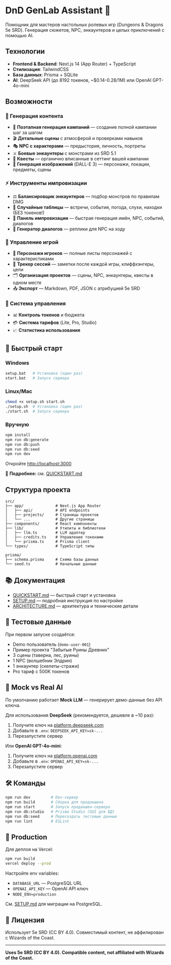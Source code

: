 # DnD GenLab Assistant 🎲

Помощник для мастеров настольных ролевых игр (Dungeons & Dragons 5e SRD). Генерация сюжетов, NPC, энкаунтеров и целых приключений с помощью AI.

## Технологии

- **Frontend & Backend**: Next.js 14 (App Router) + TypeScript
- **Стилизация**: TailwindCSS
- **База данных**: Prisma + SQLite
- **AI**: DeepSeek API (до 8192 токенов, ~$0.14-0.28/1M) или OpenAI GPT-4o-mini

## Возможности

### 🎯 Генерация контента
- 🚀 **Поэтапная генерация кампаний** — создание полной кампании шаг за шагом
- 🎬 **Детальные сцены** с атмосферой и проверками навыков
- 🎭 **NPC с характерами** — предыстория, личность, портреты
- ⚔️ **Боевые энкаунтеры** с монстрами из SRD 5.1
- 📜 **Квесты** — органично вписанные в сеттинг вашей кампании
- 🎨 **Генерация изображений** (DALL-E 3) — персонажи, локации, предметы, сцены

### ⚡ Инструменты импровизации
- ⚖️ **Балансировщик энкаунтеров** — подбор монстров по правилам DMG
- 🎲 **Случайные таблицы** — встречи, события, погода, слухи, находки (БЕЗ токенов!)
- 🏃 **Панель импровизации** — быстрая генерация имён, NPC, событий, диалогов
- 💬 **Генератор диалогов** — реплики для NPC на ходу

### 📝 Управление игрой
- 👥 **Персонажи игроков** — полные листы персонажей с характеристиками
- 📖 **Трекер сессий** — заметки после каждой игры, клиффхэнгеры, цели
- 🗂️ **Организация проектов** — сцены, NPC, энкаунтеры, квесты в одном месте
- 📤 **Экспорт** — Markdown, PDF, JSON с атрибуцией 5e SRD

### 💼 Система управления
- 📊 **Контроль токенов** и бюджета
- 💳 **Система тарифов** (Lite, Pro, Studio)
- 📈 **Статистика использования**

## 🚀 Быстрый старт

### Windows

```bash
setup.bat   # Установка (один раз)
start.bat   # Запуск сервера
```

### Linux/Mac

```bash
chmod +x setup.sh start.sh
./setup.sh  # Установка (один раз)
./start.sh  # Запуск сервера
```

### Вручную

```bash
npm install
npm run db:generate
npm run db:push
npm run db:seed
npm run dev
```

Откройте [http://localhost:3000](http://localhost:3000)

📖 **Подробнее:** см. [QUICKSTART.md](QUICKSTART.md)

## Структура проекта

```
src/
├── app/              # Next.js App Router
│   ├── api/          # API endpoints
│   ├── projects/     # Страницы проектов
│   └── ...           # Другие страницы
├── components/       # React компоненты
├── lib/              # Утилиты и библиотеки
│   ├── llm.ts        # LLM адаптер
│   ├── credits.ts    # Управление токенами
│   └── prisma.ts     # Prisma client
└── types/            # TypeScript типы

prisma/
├── schema.prisma     # Схема базы данных
└── seed.ts           # Начальные данные
```

## 📚 Документация

- [QUICKSTART.md](QUICKSTART.md) — быстрый старт и установка
- [SETUP.md](SETUP.md) — подробная инструкция по настройке
- [ARCHITECTURE.md](ARCHITECTURE.md) — архитектура и технические детали

## 🧪 Тестовые данные

При первом запуске создаётся:
- Demo пользователь (`demo-user-001`)
- Пример проекта "Забытые Руины Древних"
- 3 сцены (таверна, лес, руины)
- 1 NPC (волшебник Элдрин)
- 1 энкаунтер (скелеты-стражи)
- Pro тариф с 500K токенов

## 🤖 Mock vs Real AI

По умолчанию работает **Mock LLM** — генерирует демо-данные без API ключа.

Для использования **DeepSeek** (рекомендуется, дешевле в ~10 раз):
1. Получите ключ на [platform.deepseek.com](https://platform.deepseek.com)
2. Добавьте в `.env`: `DEEPSEEK_API_KEY=sk-...`
3. Перезапустите сервер

Или **OpenAI GPT-4o-mini**:
1. Получите ключ на [platform.openai.com](https://platform.openai.com)
2. Добавьте в `.env`: `OPENAI_API_KEY=sk-...`
3. Перезапустите сервер

## 🛠️ Команды

```bash
npm run dev         # Dev-сервер
npm run build       # Сборка для продакшена
npm run start       # Запуск продакшен-сервера
npm run db:studio   # Prisma Studio (GUI для БД)
npm run db:seed     # Пересоздать тестовые данные
npm run lint        # ESLint
```

## 🚢 Production

Для деплоя на Vercel:

```bash
npm run build
vercel deploy --prod
```

Настройте env variables:
- `DATABASE_URL` — PostgreSQL URL
- `OPENAI_API_KEY` — OpenAI API ключ
- `NODE_ENV=production`

См. [SETUP.md](SETUP.md) для миграции на PostgreSQL.

## 📄 Лицензия

Использует 5e SRD (CC BY 4.0). Совместимый контент, не аффилирован с Wizards of the Coast.

---

**Uses 5e SRD (CC BY 4.0). Compatible content, not affiliated with Wizards of the Coast.**

